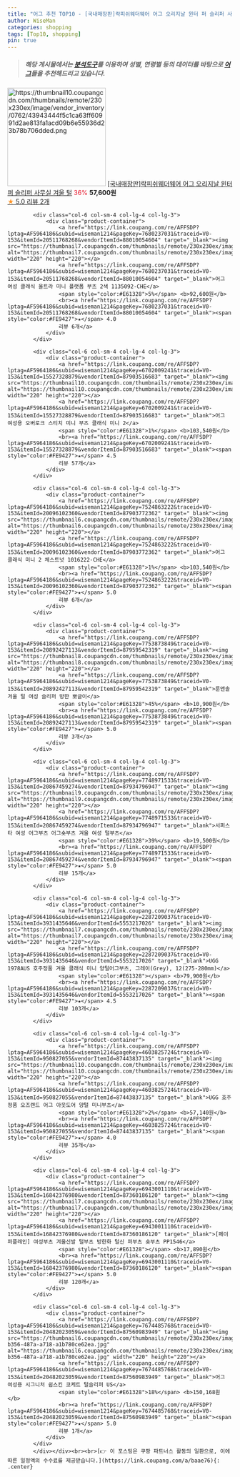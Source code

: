 ```yaml
---
title: "어그 추천 TOP10 - [국내매장판]락피쉬웨더웨어 어그 오리지날 윈터 퍼 슬리퍼 사무실 겨울 털"
author: WiseMan
categories: shopping
tags: [Top10, shopping]
pin: true
---
```


> ##### 해당 게시물에서는 [**분석도구**](https://itemscout.io/)를 이용하여 **성별**, **연령별** 등의 데이터를 바탕으로 [**어그**](https://link.coupang.com/a/baae76)들을 추천해드리고 있습니다.
<div class="container"><div class="row">
            <div class="col-6 col-sm-4 col-lg-4 col-lg-3">
                <div class="product-container">
                    <a href="https://link.coupang.com/re/AFFSDP?lptag=AF5964186&subid=wiseman1214&pageKey=7713933815&traceid=V0-153&itemId=20685013971&vendorItemId=87538586500" target="_blank"><img src="https://thumbnail10.coupangcdn.com/thumbnails/remote/230x230ex/image/vendor_inventory/0762/43943444f5c1ca63ff60991d2ae813fa1acd09b6e55936d23b78b706dded.png" alt="https://thumbnail10.coupangcdn.com/thumbnails/remote/230x230ex/image/vendor_inventory/0762/43943444f5c1ca63ff60991d2ae813fa1acd09b6e55936d23b78b706dded.png" width="220" height="220"></a>
                    <a href="https://link.coupang.com/re/AFFSDP?lptag=AF5964186&subid=wiseman1214&pageKey=7713933815&traceid=V0-153&itemId=20685013971&vendorItemId=87538586500" target="_blank">[국내매장판]락피쉬웨더웨어 어그 오리지날 윈터 퍼 슬리퍼 사무실 겨울 털</a>
                    <span style="color:#E61328">36%</span> <b>57,600원</b>
                    <br><a href="https://link.coupang.com/re/AFFSDP?lptag=AF5964186&subid=wiseman1214&pageKey=7713933815&traceid=V0-153&itemId=20685013971&vendorItemId=87538586500" target="_blank"><span style="color:#FE9427">★</span> 5.0
                    리뷰 2개</a>
                </div>
            </div>
            
            <div class="col-6 col-sm-4 col-lg-4 col-lg-3">
                <div class="product-container">
                    <a href="https://link.coupang.com/re/AFFSDP?lptag=AF5964186&subid=wiseman1214&pageKey=7680237031&traceid=V0-153&itemId=20511768268&vendorItemId=88010054604" target="_blank"><img src="https://thumbnail7.coupangcdn.com/thumbnails/remote/230x230ex/image/vendor_inventory/227c/bff57595696e9b60a67c105c10a7afe3181fd7a9101cbad4b3528bfa14ed.png" alt="https://thumbnail7.coupangcdn.com/thumbnails/remote/230x230ex/image/vendor_inventory/227c/bff57595696e9b60a67c105c10a7afe3181fd7a9101cbad4b3528bfa14ed.png" width="220" height="220"></a>
                    <a href="https://link.coupang.com/re/AFFSDP?lptag=AF5964186&subid=wiseman1214&pageKey=7680237031&traceid=V0-153&itemId=20511768268&vendorItemId=88010054604" target="_blank">어그 여성 클래식 울트라 미니 플랫폼 부츠 2색 1135092-CHE</a>
                    <span style="color:#E61328">5%</span> <b>92,600원</b>
                    <br><a href="https://link.coupang.com/re/AFFSDP?lptag=AF5964186&subid=wiseman1214&pageKey=7680237031&traceid=V0-153&itemId=20511768268&vendorItemId=88010054604" target="_blank"><span style="color:#FE9427">★</span> 4.0
                    리뷰 6개</a>
                </div>
            </div>
            
            <div class="col-6 col-sm-4 col-lg-4 col-lg-3">
                <div class="product-container">
                    <a href="https://link.coupang.com/re/AFFSDP?lptag=AF5964186&subid=wiseman1214&pageKey=6702009241&traceid=V0-153&itemId=15527328879&vendorItemId=87903516683" target="_blank"><img src="https://thumbnail10.coupangcdn.com/thumbnails/remote/230x230ex/image/vendor_inventory/73a5/8db5974f00673d4392bbd45610f8278bf214deedf35355fd16f8aae37195.jpg" alt="https://thumbnail10.coupangcdn.com/thumbnails/remote/230x230ex/image/vendor_inventory/73a5/8db5974f00673d4392bbd45610f8278bf214deedf35355fd16f8aae37195.jpg" width="220" height="220"></a>
                    <a href="https://link.coupang.com/re/AFFSDP?lptag=AF5964186&subid=wiseman1214&pageKey=6702009241&traceid=V0-153&itemId=15527328879&vendorItemId=87903516683" target="_blank">어그 여성용 오버로크 스티치 미니 부츠 클래식 미니 2</a>
                    <span style="color:#E61328">1%</span> <b>103,540원</b>
                    <br><a href="https://link.coupang.com/re/AFFSDP?lptag=AF5964186&subid=wiseman1214&pageKey=6702009241&traceid=V0-153&itemId=15527328879&vendorItemId=87903516683" target="_blank"><span style="color:#FE9427">★</span> 4.5
                    리뷰 57개</a>
                </div>
            </div>
            
            <div class="col-6 col-sm-4 col-lg-4 col-lg-3">
                <div class="product-container">
                    <a href="https://link.coupang.com/re/AFFSDP?lptag=AF5964186&subid=wiseman1214&pageKey=7524863222&traceid=V0-153&itemId=20096102360&vendorItemId=87903772362" target="_blank"><img src="https://thumbnail6.coupangcdn.com/thumbnails/remote/230x230ex/image/vendor_inventory/cec8/620f712235bce97f6e339acb79df0a6a9e360132a50c4c87c6a8b573b472.png" alt="https://thumbnail6.coupangcdn.com/thumbnails/remote/230x230ex/image/vendor_inventory/cec8/620f712235bce97f6e339acb79df0a6a9e360132a50c4c87c6a8b573b472.png" width="220" height="220"></a>
                    <a href="https://link.coupang.com/re/AFFSDP?lptag=AF5964186&subid=wiseman1214&pageKey=7524863222&traceid=V0-153&itemId=20096102360&vendorItemId=87903772362" target="_blank">어그 클래식 미니 2 체스트넛 1016222-CHE</a>
                    <span style="color:#E61328">1%</span> <b>103,540원</b>
                    <br><a href="https://link.coupang.com/re/AFFSDP?lptag=AF5964186&subid=wiseman1214&pageKey=7524863222&traceid=V0-153&itemId=20096102360&vendorItemId=87903772362" target="_blank"><span style="color:#FE9427">★</span> 5.0
                    리뷰 6개</a>
                </div>
            </div>
            
            <div class="col-6 col-sm-4 col-lg-4 col-lg-3">
                <div class="product-container">
                    <a href="https://link.coupang.com/re/AFFSDP?lptag=AF5964186&subid=wiseman1214&pageKey=7753873849&traceid=V0-153&itemId=20892427113&vendorItemId=87959542319" target="_blank"><img src="https://thumbnail8.coupangcdn.com/thumbnails/remote/230x230ex/image/vendor_inventory/db70/8cb82c5241da1645628b4dff43318ce638e2d91d089f8ff16e537d33d297.png" alt="https://thumbnail8.coupangcdn.com/thumbnails/remote/230x230ex/image/vendor_inventory/db70/8cb82c5241da1645628b4dff43318ce638e2d91d089f8ff16e537d33d297.png" width="220" height="220"></a>
                    <a href="https://link.coupang.com/re/AFFSDP?lptag=AF5964186&subid=wiseman1214&pageKey=7753873849&traceid=V0-153&itemId=20892427113&vendorItemId=87959542319" target="_blank">룬앤솔 겨울 털 여성 슬리퍼 방한 뽀글이</a>
                    <span style="color:#E61328">45%</span> <b>10,900원</b>
                    <br><a href="https://link.coupang.com/re/AFFSDP?lptag=AF5964186&subid=wiseman1214&pageKey=7753873849&traceid=V0-153&itemId=20892427113&vendorItemId=87959542319" target="_blank"><span style="color:#FE9427">★</span> 5.0
                    리뷰 3개</a>
                </div>
            </div>
            
            <div class="col-6 col-sm-4 col-lg-4 col-lg-3">
                <div class="product-container">
                    <a href="https://link.coupang.com/re/AFFSDP?lptag=AF5964186&subid=wiseman1214&pageKey=7748971533&traceid=V0-153&itemId=20867459274&vendorItemId=87934796947" target="_blank"><img src="https://thumbnail9.coupangcdn.com/thumbnails/remote/230x230ex/image/vendor_inventory/7119/1a869a773e7db7ed345fcd48b5c93a8252b0829de21c4f1da64bcabd6305.png" alt="https://thumbnail9.coupangcdn.com/thumbnails/remote/230x230ex/image/vendor_inventory/7119/1a869a773e7db7ed345fcd48b5c93a8252b0829de21c4f1da64bcabd6305.png" width="220" height="220"></a>
                    <a href="https://link.coupang.com/re/AFFSDP?lptag=AF5964186&subid=wiseman1214&pageKey=7748971533&traceid=V0-153&itemId=20867459274&vendorItemId=87934796947" target="_blank">서퍼스타 여성 어그부츠 어그숏부츠 겨울 여성 털부츠</a>
                    <span style="color:#E61328">39%</span> <b>19,500원</b>
                    <br><a href="https://link.coupang.com/re/AFFSDP?lptag=AF5964186&subid=wiseman1214&pageKey=7748971533&traceid=V0-153&itemId=20867459274&vendorItemId=87934796947" target="_blank"><span style="color:#FE9427">★</span> 5.0
                    리뷰 15개</a>
                </div>
            </div>
            
            <div class="col-6 col-sm-4 col-lg-4 col-lg-3">
                <div class="product-container">
                    <a href="https://link.coupang.com/re/AFFSDP?lptag=AF5964186&subid=wiseman1214&pageKey=2287209037&traceid=V0-153&itemId=3931435646&vendorItemId=5553217026" target="_blank"><img src="https://thumbnail7.coupangcdn.com/thumbnails/remote/230x230ex/image/vendor_inventory/325d/a98df2e4a8541ba41c81be6aa3ff20198ff6c7c7af2ba03d27190c6398fd.jpg" alt="https://thumbnail7.coupangcdn.com/thumbnails/remote/230x230ex/image/vendor_inventory/325d/a98df2e4a8541ba41c81be6aa3ff20198ff6c7c7af2ba03d27190c6398fd.jpg" width="220" height="220"></a>
                    <a href="https://link.coupang.com/re/AFFSDP?lptag=AF5964186&subid=wiseman1214&pageKey=2287209037&traceid=V0-153&itemId=3931435646&vendorItemId=5553217026" target="_blank">UGG 1978AUS 호주정품 겨울 클래식 미니 양털어그부츠, 그레이(Grey), 12(275-280mm)</a>
                    <span style="color:#E61328"></span> <b>79,900원</b>
                    <br><a href="https://link.coupang.com/re/AFFSDP?lptag=AF5964186&subid=wiseman1214&pageKey=2287209037&traceid=V0-153&itemId=3931435646&vendorItemId=5553217026" target="_blank"><span style="color:#FE9427">★</span> 4.5
                    리뷰 103개</a>
                </div>
            </div>
            
            <div class="col-6 col-sm-4 col-lg-4 col-lg-3">
                <div class="product-container">
                    <a href="https://link.coupang.com/re/AFFSDP?lptag=AF5964186&subid=wiseman1214&pageKey=4603825724&traceid=V0-153&itemId=950827055&vendorItemId=87443837135" target="_blank"><img src="https://thumbnail10.coupangcdn.com/thumbnails/remote/230x230ex/image/vendor_inventory/bddf/1e5cc777415562d165ae58e7a57d2384c5554202ca5e5fe124f3f550e93c.jpg" alt="https://thumbnail10.coupangcdn.com/thumbnails/remote/230x230ex/image/vendor_inventory/bddf/1e5cc777415562d165ae58e7a57d2384c5554202ca5e5fe124f3f550e93c.jpg" width="220" height="220"></a>
                    <a href="https://link.coupang.com/re/AFFSDP?lptag=AF5964186&subid=wiseman1214&pageKey=4603825724&traceid=V0-153&itemId=950827055&vendorItemId=87443837135" target="_blank">UGG 호주정품 오즈랜드 어그 아웃도어 양털 미니부츠</a>
                    <span style="color:#E61328">2%</span> <b>57,140원</b>
                    <br><a href="https://link.coupang.com/re/AFFSDP?lptag=AF5964186&subid=wiseman1214&pageKey=4603825724&traceid=V0-153&itemId=950827055&vendorItemId=87443837135" target="_blank"><span style="color:#FE9427">★</span> 4.0
                    리뷰 35개</a>
                </div>
            </div>
            
            <div class="col-6 col-sm-4 col-lg-4 col-lg-3">
                <div class="product-container">
                    <a href="https://link.coupang.com/re/AFFSDP?lptag=AF5964186&subid=wiseman1214&pageKey=6943001110&traceid=V0-153&itemId=16842376980&vendorItemId=87360186120" target="_blank"><img src="https://thumbnail7.coupangcdn.com/thumbnails/remote/230x230ex/image/vendor_inventory/893c/c23688ae2e2f024c33868ba1899c36c1724c6ac67eb81698546f49eb2463.jpg" alt="https://thumbnail7.coupangcdn.com/thumbnails/remote/230x230ex/image/vendor_inventory/893c/c23688ae2e2f024c33868ba1899c36c1724c6ac67eb81698546f49eb2463.jpg" width="220" height="220"></a>
                    <a href="https://link.coupang.com/re/AFFSDP?lptag=AF5964186&subid=wiseman1214&pageKey=6943001110&traceid=V0-153&itemId=16842376980&vendorItemId=87360186120" target="_blank">[페이퍼플레인] 여성부츠 겨울신발 털부츠 방한화 털신 퍼부츠 숏부츠 PP1546</a>
                    <span style="color:#E61328"></span> <b>17,890원</b>
                    <br><a href="https://link.coupang.com/re/AFFSDP?lptag=AF5964186&subid=wiseman1214&pageKey=6943001110&traceid=V0-153&itemId=16842376980&vendorItemId=87360186120" target="_blank"><span style="color:#FE9427">★</span> 5.0
                    리뷰 120개</a>
                </div>
            </div>
            
            <div class="col-6 col-sm-4 col-lg-4 col-lg-3">
                <div class="product-container">
                    <a href="https://link.coupang.com/re/AFFSDP?lptag=AF5964186&subid=wiseman1214&pageKey=7674485768&traceid=V0-153&itemId=20482023059&vendorItemId=87560983949" target="_blank"><img src="https://thumbnail6.coupangcdn.com/thumbnails/remote/230x230ex/image/retail/images/2023/10/24/18/1/c4cd8582-b356-487a-a718-a1b780ce62ea.jpg" alt="https://thumbnail6.coupangcdn.com/thumbnails/remote/230x230ex/image/retail/images/2023/10/24/18/1/c4cd8582-b356-487a-a718-a1b780ce62ea.jpg" width="220" height="220"></a>
                    <a href="https://link.coupang.com/re/AFFSDP?lptag=AF5964186&subid=wiseman1214&pageKey=7674485768&traceid=V0-153&itemId=20482023059&vendorItemId=87560983949" target="_blank">어그 여성용 시그니처 쉽스킨 코케트 털슬리퍼 US</a>
                    <span style="color:#E61328">18%</span> <b>150,168원</b>
                    <br><a href="https://link.coupang.com/re/AFFSDP?lptag=AF5964186&subid=wiseman1214&pageKey=7674485768&traceid=V0-153&itemId=20482023059&vendorItemId=87560983949" target="_blank"><span style="color:#FE9427">★</span> 5.0
                    리뷰 1개</a>
                </div>
            </div>
            </div></div><br><br>[👉 이 포스팅은 쿠팡 파트너스 활동의 일환으로, 이에 따른 일정액의 수수료를 제공받습니다.](https://link.coupang.com/a/baae76){: .center}